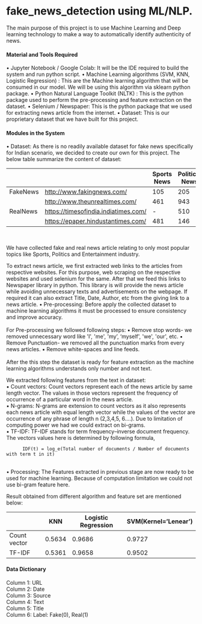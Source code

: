 # fake_news_detection using ML/NLP. 

The main purpose of this project is to use Machine Learning and Deep learning technology to make a way to automatically identify authenticity of news. 


<h4> Material and Tools Required  </h4> 
•	Jupyter Notebook / Google Colab: It will be the IDE required to build the system and run python script.
•	Machine Learning algorithms (SVM, KNN, Logistic Regression) : This are the Machine learning algorithm that will be consumed in our model. We will be using this algorithm via sklearn python package.
•	Python Natural Language Toolkit (NLTK) : This is the python package used to perform the pre-processing and feature extraction on the dataset. 
•	Selenium / Newspaper: This is the python package that we used for extracting news article from the internet.
•	Dataset: This is our proprietary dataset that we have built for this project.


<h4> Modules in the System  </h4> 

•	Dataset: As there is no readily available dataset for fake news specifically for Indian scenario, we decided to create our own for this project.
The below table summarize the content of dataset:


|               |               | Sports News   | Political News| Entertainment News |
| ------------- | ------------- | ------------- | ------------- |------------- |
|   FakeNews    |http://www.fakingnews.com/|105  |205| 149|
|               |http://www.theunrealtimes.com/|461|943|231|
|   RealNews    |https://timesofindia.indiatimes.com/ |-|510| 450|
|               |https://epaper.hindustantimes.com/|481| 146|-|


<br>
    
We have collected fake and real news article relating to only most popular topics like Sports, Politics and Entertainment industry. 

To extract news article, we first extracted web links to the articles from respective websites. For this purpose, web scraping on the respective websites and used selenium for the same. After that we feed this links to Newspaper library in python. This library is will provide the news article while avoiding unnecessary texts and advertisements on the webpage. If required it can also extract Title, Date, Author, etc from the giving link to a news article.
•	Pre-processing: Before apply the collected dataset to machine learning algorithms it must be processed to ensure consistency and improve accuracy. 
<br><br>
For Pre-processing we followed following steps:
▪	Remove stop words- we removed unnecessary word like 'I', 'me', 'my’, ‘myself', 'we', 'our', etc.
▪	Remove Punctuation- we removed all the punctuation marks from every news articles.
▪	Remove white-spaces and line feeds.
<br><br>
After the this step the dataset is ready for feature extraction as the machine learning algorithms understands only number and not text.

We extracted following features from the text in dataset:
<br>▪	Count vectors: Count vectors represent each of the news article by same length vector. The values in those vectors represent the frequency of occurrence of a particular word in the news article. 
<br>▪	N-grams: N-grams are extension to count vectors as it also represents each news article with equal length vector while the values of the vector are occurrence of any phrase of length n (2,3,4,5, 6….). Due to limitation of computing power we had we could extract on bi-grams.
<br>▪	TF-IDF: TF-IDF stands for term frequency–inverse document frequency. The vectors values here is determined by following formula,

          IDF(t) = log_e(Total number of documents / Number of documents with term t in it)

<br>•	Processing: The Features extracted in previous stage are now ready to be used for machine learning. Because of computation limitation we could not use bi-gram feature here.

Result obtained from different algorithm and feature set are mentioned below:

|               | KNN  |  Logistic Regression| SVM(Kernel=’Lenear’) |
| ------------- | ------------- | ------------- |------------- |
|Count vector	 | 0.5634  |0.9686|  0.9727|
|TF-IDF	|0.5361	 | 0.9658|0.9502|

<h4>Data Dictionary</h4>  
 
Column 1: URL <br>
Column 2: Date <br>
Column 3: Source <br>
Column 4: Text  <br>
Column 5: Title <br>
Column 6: Label: Fake(0), Real(1) 

